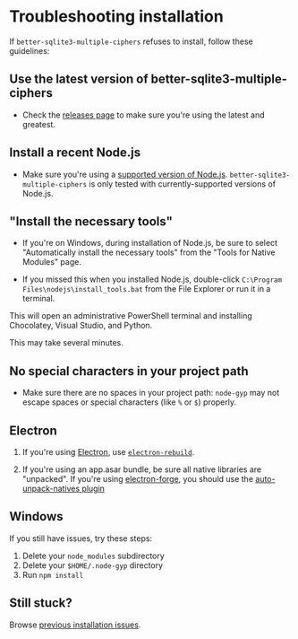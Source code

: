 # Troubleshooting installation

If `better-sqlite3-multiple-ciphers` refuses to install, follow these guidelines:

## Use the latest version of better-sqlite3-multiple-ciphers

- Check the [releases page](https://github.com/m4heshd/better-sqlite3-multiple-ciphers/releases) to make sure you're using the latest and greatest.

## Install a recent Node.js

- Make sure you're using a [supported version of Node.js](https://nodejs.org/en/about/previous-releases). `better-sqlite3-multiple-ciphers` is only tested with currently-supported versions of Node.js.

## "Install the necessary tools"

- If you're on Windows, during installation of Node.js, be sure to select "Automatically install the necessary tools" from the "Tools for Native Modules" page.

- If you missed this when you installed Node.js, double-click `C:\Program Files\nodejs\install_tools.bat` from the File Explorer or run it in a terminal.

This will open an administrative PowerShell terminal and installing Chocolatey, Visual Studio, and Python.

This may take several minutes.

## No special characters in your project path

- Make sure there are no spaces in your project path: `node-gyp` may not escape spaces or special characters (like `%` or `$`) properly.

## Electron

1. If you're using [Electron](https://github.com/electron/electron), use [`electron-rebuild`](https://www.npmjs.com/package/electron-rebuild).

2. If you're using an app.asar bundle, be sure all native libraries are "unpacked". If you're using [electron-forge]([url](https://www.electronforge.io)), you should use the [auto-unpack-natives plugin](https://www.electronforge.io/config/plugins/auto-unpack-natives)

## Windows

If you still have issues, try these steps:

1. Delete your `node_modules` subdirectory
1. Delete your `$HOME/.node-gyp` directory
1. Run `npm install`

## Still stuck?

Browse [previous installation issues](https://github.com/m4heshd/better-sqlite3-multiple-ciphers/issues?q=is%3Aissue).
